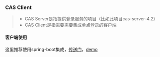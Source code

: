 ### CAS Client
>* CAS Server是指提供登录服务的项目（比如此项目cas-server-4.2）
>* CAS Client是指需要需要集成单点登录的客户端

#### 客户端使用
这里推荐使用spring-boot集成，[传送门](/https://github.com/MoonChaserChen/akira-spring-boot-starter/tree/master/cas-spring-boot-starter)，[demo](/https://github.com/MoonChaserChen/demo/tree/master/demo-cas-spring-boot-starter)


